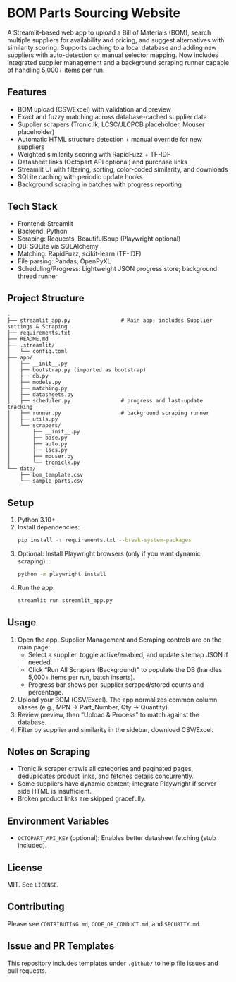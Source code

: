 #  BOM Parts Sourcing Website

A Streamlit-based web app to upload a Bill of Materials (BOM), search multiple suppliers for availability and pricing, and suggest alternatives with similarity scoring. Supports caching to a local database and adding new suppliers with auto-detection or manual selector mapping. Now includes integrated supplier management and a background scraping runner capable of handling 5,000+ items per run.

## Features
- BOM upload (CSV/Excel) with validation and preview
- Exact and fuzzy matching across database-cached supplier data
- Supplier scrapers (Tronic.lk, LCSC/JLCPCB placeholder, Mouser placeholder)
- Automatic HTML structure detection + manual override for new suppliers
- Weighted similarity scoring with RapidFuzz + TF-IDF
- Datasheet links (Octopart API optional) and purchase links
- Streamlit UI with filtering, sorting, color-coded similarity, and downloads
- SQLite caching with periodic update hooks
- Background scraping in batches with progress reporting

## Tech Stack
- Frontend: Streamlit
- Backend: Python
- Scraping: Requests, BeautifulSoup (Playwright optional)
- DB: SQLite via SQLAlchemy
- Matching: RapidFuzz, scikit-learn (TF-IDF)
- File parsing: Pandas, OpenPyXL
- Scheduling/Progress: Lightweight JSON progress store; background thread runner

## Project Structure
```
.
├── streamlit_app.py                # Main app; includes Supplier settings & Scraping
├── requirements.txt
├── README.md
├── .streamlit/
│   └── config.toml
├── app/
│   ├── __init__.py
│   ├── bootstrap.py (imported as bootstrap)
│   ├── db.py
│   ├── models.py
│   ├── matching.py
│   ├── datasheets.py
│   ├── scheduler.py                # progress and last-update tracking
│   ├── runner.py                   # background scraping runner
│   ├── utils.py
│   └── scrapers/
│       ├── __init__.py
│       ├── base.py
│       ├── auto.py
│       ├── lscs.py
│       ├── mouser.py
│       └── troniclk.py
└── data/
    ├── bom_template.csv
    └── sample_parts.csv
```

## Setup
1. Python 3.10+
2. Install dependencies:
   ```bash
   pip install -r requirements.txt --break-system-packages
   ```
3. Optional: Install Playwright browsers (only if you want dynamic scraping):
   ```bash
   python -m playwright install
   ```
4. Run the app:
   ```bash
   streamlit run streamlit_app.py
   ```

## Usage
1. Open the app. Supplier Management and Scraping controls are on the main page:
   - Select a supplier, toggle active/enabled, and update sitemap JSON if needed.
   - Click “Run All Scrapers (Background)” to populate the DB (handles 5,000+ items per run, batch inserts).
   - Progress bar shows per-supplier scraped/stored counts and percentage.
2. Upload your BOM (CSV/Excel). The app normalizes common column aliases (e.g., MPN → Part_Number, Qty → Quantity).
3. Review preview, then “Upload & Process” to match against the database.
4. Filter by supplier and similarity in the sidebar, download CSV/Excel.

## Notes on Scraping
- Tronic.lk scraper crawls all categories and paginated pages, deduplicates product links, and fetches details concurrently.
- Some suppliers have dynamic content; integrate Playwright if server-side HTML is insufficient.
- Broken product links are skipped gracefully.

## Environment Variables
- `OCTOPART_API_KEY` (optional): Enables better datasheet fetching (stub included).

## License
MIT. See `LICENSE`.

## Contributing
Please see `CONTRIBUTING.md`, `CODE_OF_CONDUCT.md`, and `SECURITY.md`.

## Issue and PR Templates
This repository includes templates under `.github/` to help file issues and pull requests.
